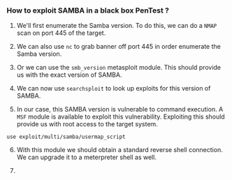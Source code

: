 
### How to exploit SAMBA in a black box PenTest ?

1. We'll first enumerate the Samba version. To do this, we can do a `NMAP` scan on port 445 of the target. 

2. We can also use `nc` to grab banner off port 445 in order enumerate the Samba version.

3. Or we can use the `smb_version` metasploit module. This should provide us with the exact version of SAMBA. 

4. We can now use `searchsploit` to look up exploits for this version of SAMBA. 

5. In our case, this SAMBA version is vulnerable to command execution. A `MSF` module is available to exploit this vulnerability. Exploiting this should provide us with root access to the target system. 
```
use exploit/multi/samba/usermap_script
```

6. With this module we should obtain a standard reverse shell connection. We can upgrade it to a meterpreter shell as well. 

7. 